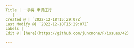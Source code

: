 ```yaml
---
Title | 一手房 奉贤庄行
-- | --
Created @ | `2022-12-18T15:29:07Z`
Last Modify @| `2022-12-18T15:29:07Z`
Labels | ``
Edit @| [here](https://github.com/junxnone/F/issues/42)

---
```



